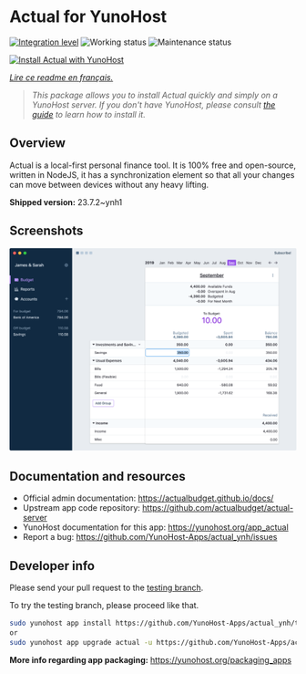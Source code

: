 <!--
N.B.: This README was automatically generated by https://github.com/YunoHost/apps/tree/master/tools/README-generator
It shall NOT be edited by hand.
-->

# Actual for YunoHost

[![Integration level](https://dash.yunohost.org/integration/actual.svg)](https://dash.yunohost.org/appci/app/actual) ![Working status](https://ci-apps.yunohost.org/ci/badges/actual.status.svg) ![Maintenance status](https://ci-apps.yunohost.org/ci/badges/actual.maintain.svg)

[![Install Actual with YunoHost](https://install-app.yunohost.org/install-with-yunohost.svg)](https://install-app.yunohost.org/?app=actual)

*[Lire ce readme en français.](./README_fr.md)*

> *This package allows you to install Actual quickly and simply on a YunoHost server.
If you don't have YunoHost, please consult [the guide](https://yunohost.org/#/install) to learn how to install it.*

## Overview

Actual is a local-first personal finance tool. It is 100% free and open-source, written in NodeJS, it has a synchronization element so that all your changes can move between devices without any heavy lifting.

**Shipped version:** 23.7.2~ynh1

## Screenshots

![Screenshot of Actual](./doc/screenshots/screenshot.png)

## Documentation and resources

* Official admin documentation: <https://actualbudget.github.io/docs/>
* Upstream app code repository: <https://github.com/actualbudget/actual-server>
* YunoHost documentation for this app: <https://yunohost.org/app_actual>
* Report a bug: <https://github.com/YunoHost-Apps/actual_ynh/issues>

## Developer info

Please send your pull request to the [testing branch](https://github.com/YunoHost-Apps/actual_ynh/tree/testing).

To try the testing branch, please proceed like that.

``` bash
sudo yunohost app install https://github.com/YunoHost-Apps/actual_ynh/tree/testing --debug
or
sudo yunohost app upgrade actual -u https://github.com/YunoHost-Apps/actual_ynh/tree/testing --debug
```

**More info regarding app packaging:** <https://yunohost.org/packaging_apps>
